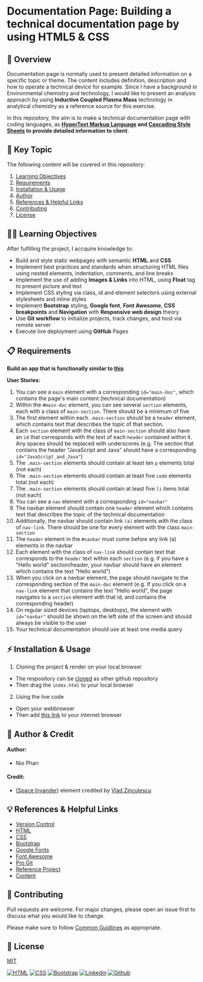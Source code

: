 # Documentation Page: Building a technical documentation page by using HTML5 & CSS

## 🚀 Overview

Documentation page is normally used to present detailed information on a specific topic or theme. The content includes definition, description and how to operate a technical device for example. Since I have a background in Environmental chemistry and technology, I would like to present an analysis approach by using **Inductive Coupled Plasma Mass** technology in analytical chemistry as a reference source for this exercise.

In this repository, the aim is to make a technical documentation page with coding languages, as **[HyperText Markup Language](https://en.wikipedia.org/wiki/HTML#:~:text=The%20HyperText%20Markup%20Language%20or,(HyperText%20Markup%20Language)) and [Cascading Style Sheets](https://en.wikipedia.org/wiki/CSS) to provide detailed information to client**.

## 🔑 Key Topic

The following content will be covered in this repository:
 1. [Learning Objectives](#learning)
 2. [Requirements](#requirement)
 3. [Installation & Usage](#tools)
 4. [Author](#author)
 5. [References & Helpful Links](#links)
 6. [Contributing](#contribution)
 7. [License](#license)

<div id='learning'/> 

## 🧑‍💻 Learning Objectives

After fulfilling the project, I accquire knowledge to:
* Build and style static webpages with semantic **HTML** and **CSS**
* Implement best practices and standards when structuring HTML files using nested elements, indentation, comments, and line breaks
* Implement the use of adding **Images & Links** into HTML, using **Float** tag to present picture and text
* Implement CSS styling via class, id and element selectors using external stylesheets and inline styles
* Implement **Bootstrap** styling, **Google font**, **Font Awesome**, **CSS breakpoints** and **Navigation** with **Responsive web design** theory
* Use **Git workflow** to initialize projects, track changes, and host via remote server
* Execute live deployment using **GitHub** Pages

<div id='requirement'/> 

## 📋 Requirements

**Build an app that is functionally similar to [this](https://technical-documentation-page.freecodecamp.rocks)**

**User Stories:** 
1. You can see a `main` element with a corresponding `id="main-doc"`, which contains the page's main content (technical documentation)
2. Within the `#main-doc` element, you can see several `section` elements, each with a class of `main-section`. There should be a minimum of five
3. The first element within each `.main-section` should be a `header` element, which contains text that describes the topic of that section.
4. Each `section` element with the class of `main-section` should also have an `id` that corresponds with the text of each `header` contained within it. Any spaces should be replaced with underscores (e.g. The section that contains the header "JavaScript and Java" should have a corresponding `id="JavaScript_and_Java"`)
5. The `.main-section` elements should contain at least ten `p` elements total (not each)
6. The `.main-section` elements should contain at least five `code` elements total (not each)
7. The `.main-section` elements should contain at least five `li` items total (not each)
8. You can see a `nav` element with a corresponding `id="navbar"`
9. The navbar element should contain one `header` element which contains text that describes the topic of the technical documentation
10. Additionally, the navbar should contain link `(a)` elements with the class of `nav-link`. There should be one for every element with the class `main-section`
11. The `header` element in the `#navbar` must come before any link (a) elements in the navbar
12. Each element with the class of `nav-link` should contain text that corresponds to the `header` text within each `section` (e.g. if you have a "Hello world" section/header, your navbar should have an element which contains the text "Hello world")
13. When you click on a navbar element, the page should navigate to the corresponding section of the `main-doc` element (e.g. If you click on a `nav-link` element that contains the text "Hello world", the page navigates to a `section` element with that id, and contains the corresponding header)
14. On regular sized devices (laptops, desktops), the element with `id="navbar"` should be shown on the left side of the screen and should always be visible to the user
15. Your technical documentation should use at least one media query

<div id='tools'/>

## ⚡ Installation & Usage

1. Cloning the project & render on your local browser
* The respository can be [cloned](https://docs.github.com/en/repositories/creating-and-managing-repositories/cloning-a-repository) as other github repository 
* Then drag the `index.html` to your local browser

2. Using the live code
* Open your webbrowser
* Then add [this link](https://kippulainen04.github.io/documentation-page/) to your internet browser

<div id='author'/>

## 👥 Author & Credit 

#### Author:
* Nio Phan

#### Credit:
* [(Space Invander)](https://css-tricks.com/the-shapes-of-css/) element credited by [Vlad Zinculescu](https://zinc.world/)

<div id='links'/>

## 💡 References & Helpful Links
* [Version Control](https://en.wikipedia.org/wiki/Version_control)
* [HTML](https://developer.mozilla.org/en-US/docs/Web/HTML)
* [CSS](https://developer.mozilla.org/en-US/docs/Web/CSS)
* [Bootstrap](https://getbootstrap.com/)
* [Google Fonts](https://fonts.google.com/)
* [Font Awesome](https://fontawesome.com/)
* [Pro Git](https://git-scm.com/book/en/v2)
* [Reference Project](https://technical-documentation-page.freecodecamp.rocks)
* [Content](https://www.thermofisher.com/fi/en/home/industrial/spectroscopy-elemental-isotope-analysis/spectroscopy-elemental-isotope-analysis-learning-center/trace-elemental-analysis-tea-information/inductively-coupled-plasma-mass-spectrometry-icp-ms-information.html)

<div id='contribution'/>

## 💭 Contributing

Pull requests are welcome. For major changes, please open an issue first to discuss what you would like to change.

Please make sure to follow [Common Guidlines](https://docs.github.com/en/communities/setting-up-your-project-for-healthy-contributions/setting-guidelines-for-repository-contributors) as appropriate.

<div id='license'/>

## 📝 License
[MIT](https://choosealicense.com/licenses/mit/)

[![HTML](https://img.shields.io/badge/HTML-%23FFac45.svg?&style=for-the-badge&logo=html5&logoColor=white&color=orange)](https://developer.mozilla.org/en-US/docs/Web/HTML)
[![CSS](https://img.shields.io/badge/CSS-%23FFac45.svg?&style=for-the-badge&logo=css3&logoColor=white&color=blue)](https://developer.mozilla.org/en-US/docs/Web/CSS)
[![Bootstrap](https://img.shields.io/badge/BOOTSTRAP-%23FFac45.svg?&style=for-the-badge&logo=bootstrap&logoColor=white&color=purple)]([https://github.com/](https://getbootstrap.com/docs/5.2/getting-started/introduction/)) 
[![Linkedin](https://img.shields.io/badge/linkedin-%230077B5.svg?&style=for-the-badge&logo=linkedin&logoColor=white)]([https://www.linkedin.com/](https://www.linkedin.com/in/nhan-phan-77358a141/))
[![Github](http://img.shields.io/badge/github-%231877F2.svg?&style=for-the-badge&logo=github&logoColor=white&color=black)]([https://github.com/](https://github.com/kippulainen04))
















